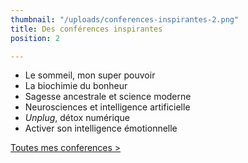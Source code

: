 ```yaml
---
thumbnail: "/uploads/conferences-inspirantes-2.png"
title: Des conférences inspirantes
position: 2

---
```

* Le sommeil, mon super pouvoir
* La biochimie du bonheur
* Sagesse ancestrale et science moderne
* Neurosciences et intelligence artificielle
* _Unplug_, détox numérique
* Activer son intelligence émotionnelle

[Toutes mes conferences >](/conferences)